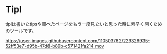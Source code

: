 # Tipl
tiplは書いたtipsや調べたページをもう一度見たいと思った時に素早く開くためのツールです。




https://user-images.githubusercontent.com/110503762/229326935-52ff53e7-d95b-47d8-b89b-c571421fa214.mov

